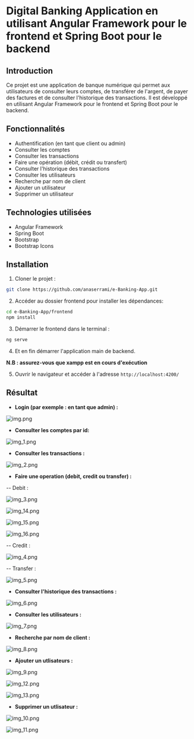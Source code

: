 # Digital Banking Application en utilisant Angular Framework pour le frontend et Spring Boot pour le backend

## Introduction

Ce projet est une application de banque numérique qui permet aux utilisateurs de consulter leurs comptes, de transférer de l'argent, de payer des factures et de consulter l'historique des transactions. Il est développé en utilisant Angular Framework pour le frontend et Spring Boot pour le backend.

## Fonctionnalités

- Authentification (en tant que client ou admin)
- Consulter les comptes
- Consulter les transactions
- Faire une opération (débit, crédit ou transfert)
- Consulter l'historique des transactions
- Consulter les utilisateurs
- Recherche par nom de client
- Ajouter un utilisateur
- Supprimer un utilisateur

## Technologies utilisées

- Angular Framework
- Spring Boot
- Bootstrap
- Bootstrap Icons

## Installation

1. Cloner le projet :

```bash
git clone https://github.com/anaserrami/e-Banking-App.git
```

2. Accéder au dossier frontend pour installer les dépendances:

```bash
cd e-Banking-App/frontend
npm install
```

3. Démarrer le frontend dans le terminal : 

```bash
ng serve
```

4. Et en fin démarrer l'application main de backend.

**N.B : assurez-vous que xampp est en cours d'exécution**

5. Ouvrir le navigateur et accéder à l'adresse `http://localhost:4200/`

## Résultat

- **Login (par exemple : en tant que admin) :**

![img.png](assets/img.png)

- **Consulter les comptes par id:**

![img_1.png](assets/img_1.png)

- **Consulter les transactions :**

![img_2.png](assets/img_2.png)

- **Faire une operation (debit, credit ou transfer) :**

-- Debit :

![img_3.png](assets/img_3.png)

![img_14.png](assets/img_14.png)

![img_15.png](assets/img_15.png)

![img_16.png](assets/img_16.png)

-- Credit :

![img_4.png](assets/img_4.png)

-- Transfer :

![img_5.png](assets/img_5.png)

- **Consulter l'historique des transactions :**

![img_6.png](assets/img_6.png)

- **Consulter les utilisateurs :**

![img_7.png](assets/img_7.png)

- **Recherche par nom de client :**

![img_8.png](assets/img_8.png)

- **Ajouter un utlisateurs :**

![img_9.png](assets/img_9.png)

![img_12.png](assets/img_12.png)

![img_13.png](assets/img_13.png)

- **Supprimer un utlisateur :**

![img_10.png](assets/img_10.png)

![img_11.png](assets/img_11.png)